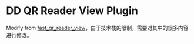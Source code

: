 # DD QR Reader View Plugin

Modify from [fast_qr_reader_view](https://github.com/facundomedica/fast_qr_reader_view)，由于技术栈的限制，需要对其中的很多内容进行修改。
